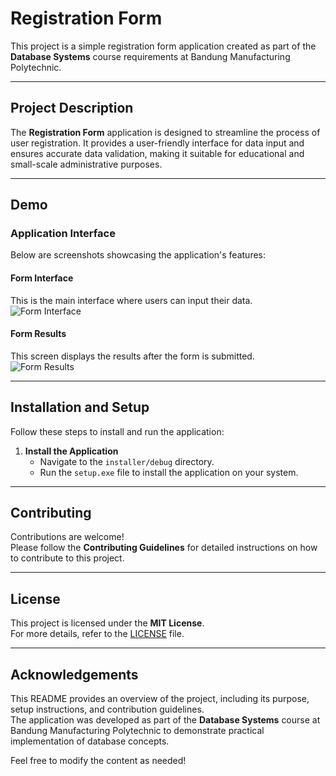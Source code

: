 # Registration Form

This project is a simple registration form application created as part of the **Database Systems** course requirements at Bandung Manufacturing Polytechnic.

---

## Project Description

The **Registration Form** application is designed to streamline the process of user registration. It provides a user-friendly interface for data input and ensures accurate data validation, making it suitable for educational and small-scale administrative purposes.

---

## Demo

### **Application Interface**

Below are screenshots showcasing the application's features:

#### Form Interface
This is the main interface where users can input their data.  
![Form Interface](https://github.com/user-attachments/assets/832c1f62-0676-45fe-ba21-b0cceee5caba)

#### **Form Results**
This screen displays the results after the form is submitted.  
![Form Results](https://github.com/user-attachments/assets/3c90cf9d-adb7-4345-9b37-87154d29777d)

---

## Installation and Setup

Follow these steps to install and run the application:

1. **Install the Application**  
   - Navigate to the `installer/debug` directory.  
   - Run the `setup.exe` file to install the application on your system.

---

## Contributing

Contributions are welcome!  
Please follow the **Contributing Guidelines** for detailed instructions on how to contribute to this project.

---

## License

This project is licensed under the **MIT License**.  
For more details, refer to the [LICENSE](./LICENSE) file.

---

## Acknowledgements

This README provides an overview of the project, including its purpose, setup instructions, and contribution guidelines.  
The application was developed as part of the **Database Systems** course at Bandung Manufacturing Polytechnic to demonstrate practical implementation of database concepts.

Feel free to modify the content as needed!
